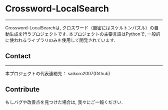 # Crossword-LocalSearch
---
Crossword-LocalSearchは, クロスワード（厳密にはスケルトンパズル）の自動生成を行うプロジェクトです.
本プロジェクトの主要言語はPythonで, 一般的に使われるライブラリのみを使用して開発されています.

## Contact
---
本プロジェクトの代表連絡先：
saikoro2007(Github)

## Contribute
もしバグや改善点を見つけた場合は, 我々にご一報ください.
